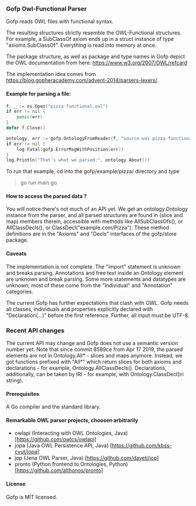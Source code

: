 ### Gofp Owl-Functional Parser


Gofp reads OWL files with functional syntax.

The resulting structures strictly resemble the OWL-Functional structures. For example, a SubClassOf axiom
ends up in a struct instance of type "axioms.SubClassOf". Everything is read into memory at once.

The package structure, as well as package and type names in Gofp depict the OWL documentation from here: https://www.w3.org/2007/OWL/refcard

The implementation idea comes from https://blog.gopheracademy.com/advent-2014/parsers-lexers/. 



#### Example for parsing a file:
```	go
f, _ := os.Open("pizza-functional.owl")
if err != nil {
	panic(err)
}
defer f.Close()

ontology, err := gofp.OntologyFromReader(f, "source was pizza-functional.owl")
if err != nil {
	log.Fatal(gofp.ErrorMsgWithPosition(err))
}
log.Println("That's what we parsed:", ontology.About())
```

To run that example, cd into the gofp/example/pizza/ directory and type
> go run main.go


#### How to access the parsed data ?
You will notice there's not much of an API yet. We get an ontology.Ontology instance from the parser, and
all parsed structures are found in (slice and map) members therein, accessible with methods like AllSubClassOfs(), or AllClassDecls(), or ClassDecl("example.com/Pizza"). These method definitions are in the "Axioms" and "Decls" interfaces of the gofp/store package.


#### Caveats
The implementation is not complete. The "import" statement is unknown and breaks parsing.
Annotations and free text inside an Ontology element are unknown and break parsing.
Some more statements and datatypes are unknown; most of these come from the "Individual" and "Annotation" categories.

The current Gofp has further expectations that clash with OWL. Gofp needs all classes, individuals and properties explicitly declared with "Declaration(...)" before the first reference. Further, all input must be UTF-8.


### Recent API changes
The current API may change and Gofp does not use a semantic version number yet. Note that since commit 8589ce from Apr 17 2019, the parsed elements are not in Ontology.All* - slices and maps anymore. Instead, we got functions prefixed with "All*" which return slices for both axioms and declarations - for example, Ontology.AllClassDecls(). Declarations, additionally, can be taken by IRI - for example, with Ontology.ClassDecl(iri string).


#### Prerequisites
A Go compiler and the standard library.


#### Remarkable OWL parser projects, choosen arbitrarily
* owlapi (Interacting with OWL Ontologies, Java) [https://github.com/owlcs/owlapi]
* jopa (Java OWL Persistence API, Java) [https://github.com/kbss-cvut/jopa]
* jop (Jena OWL Parser, Java) [https://github.com/daveti/jop]
* pronto (Python frontend to Ontologies, Python) [https://github.com/althonos/pronto]


#### License
Gofp is MIT licensed.